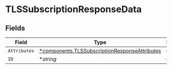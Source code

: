 # TLSSubscriptionResponseData


## Fields

| Field                                                                                                     | Type                                                                                                      | Required                                                                                                  | Description                                                                                               | Example                                                                                                   |
| --------------------------------------------------------------------------------------------------------- | --------------------------------------------------------------------------------------------------------- | --------------------------------------------------------------------------------------------------------- | --------------------------------------------------------------------------------------------------------- | --------------------------------------------------------------------------------------------------------- |
| `Attributes`                                                                                              | [*components.TLSSubscriptionResponseAttributes](../../models/shared/tlssubscriptionresponseattributes.md) | :heavy_minus_sign:                                                                                        | N/A                                                                                                       |                                                                                                           |
| `ID`                                                                                                      | **string*                                                                                                 | :heavy_minus_sign:                                                                                        | N/A                                                                                                       | sU3guUGZzb2W9Euo4Mo0r                                                                                     |